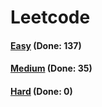 # Leetcode

<h4><a href="https://github.com/lon-yang/leetcode/blob/master/docs/Easy.md">Easy</a>  (Done: 137)</h4>
<h4><a href="https://github.com/lon-yang/leetcode/blob/master/docs/Medium.md">Medium</a>  (Done: 35)</h4>
<h4><a href="https://github.com/lon-yang/leetcode/blob/master/docs/Hard.md">Hard</a>  (Done: 0)</h4>